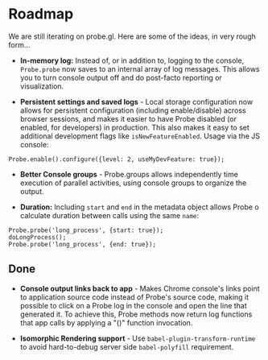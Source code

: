 # Roadmap

We are still iterating on probe.gl. Here are some of the ideas, in very rough form...

- **In-memory log:** Instead of, or in addition to, logging to the console, `Probe.probe` now saves to an internal array of log messages. This allows you to turn console output off and do post-facto reporting or visualization.

- **Persistent settings and saved logs** - Local storage configuration now allows for persistent configuration (including enable/disable) across browser sessions, and makes it easier to have Probe disabled (or enabled, for developers) in production. This also makes it easy to set additional development flags like `isNewFeatureEnabled`. Usage via the JS console:
```
Probe.enable().configure({level: 2, useMyDevFeature: true});
```

- **Better Console groups** - Probe.groups allows independently time execution of parallel activities, using console groups to organize the output.

- **Duration:** Including `start` and `end` in the metadata object allows Probe
o calculate duration between calls using the same `name`:
```
Probe.probe('long_process', {start: true});
doLongProcess();
Probe.probe('long_process', {end: true});
```

## Done

- **Console output links back to app** - Makes Chrome console's links point to application source code instead of Probe's source code, making it possible to click on a Probe log in the console and open the line that generated it. To achieve this, Probe methods now return log functions that app calls by applying a "()" function invocation.

- **Isomorphic Rendering support** - Use `babel-plugin-transform-runtime` to avoid hard-to-debug server side `babel-polyfill` requirement.
